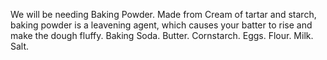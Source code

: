 We will be needing Baking Powder. Made from Cream of tartar and starch, baking powder is a leavening agent, which causes your batter to rise and make the dough fluffy.
Baking Soda.
Butter. 
Cornstarch. 
Eggs.
Flour. 
Milk. 
Salt.
